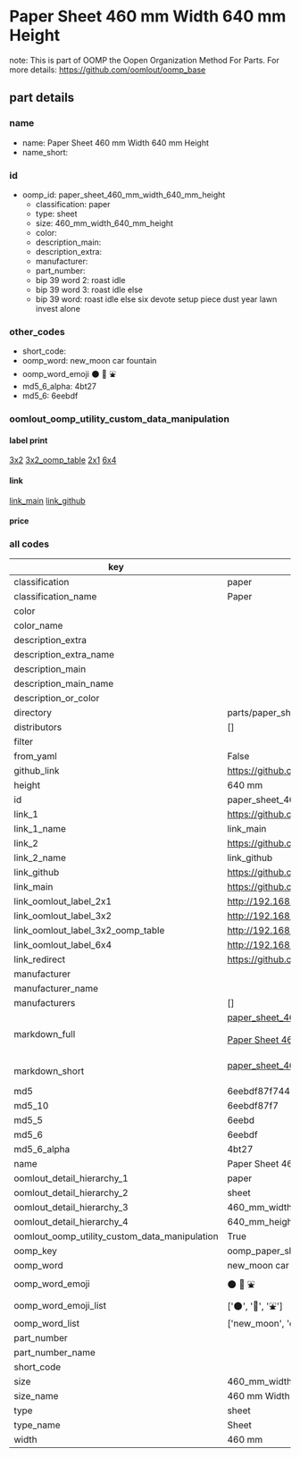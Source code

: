 # Paper Sheet 460 mm Width 640 mm Height  

note: This is part of OOMP the Oopen Organization Method For Parts. For more details: https://github.com/oomlout/oomp_base

##  part details
  







### name
* name: Paper Sheet 460 mm Width 640 mm Height
* name_short: 
### id
* oomp_id: paper_sheet_460_mm_width_640_mm_height
  * classification: paper
  * type: sheet
  * size: 460_mm_width_640_mm_height
  * color: 
  * description_main: 
  * description_extra: 
  * manufacturer: 
  * part_number: 
  * bip 39 word 2: roast idle
  * bip 39 word 3: roast idle else
  * bip 39 word: roast idle else six devote setup piece dust year lawn invest alone

### other_codes
* short_code: 
* oomp_word: new_moon car fountain
* oomp_word_emoji :new_moon: :car: :fountain:
* md5_6_alpha: 4bt27
* md5_6: 6eebdf






### oomlout_oomp_utility_custom_data_manipulation
#### label print
[3x2](http://192.168.1.245:1112/?label=oomp%204bt27)
[3x2_oomp_table](http://192.168.1.108:1112/?label=oomp%204bt27)
[2x1](http://192.168.1.242:1112/?label=oomp%204bt27)
[6x4](http://192.168.1.55:1112/?label=oomp%204bt27)    

#### link

[link_main](https://github.com/oomlout/oomlout_oomp_version_1_messy/tree/main/parts/paper_sheet_460_mm_width_640_mm_height) [link_github](https://github.com/oomlout/oomlout_oomp_version_1_messy/tree/main/parts/paper_sheet_460_mm_width_640_mm_height)                             

#### price







### all codes 
| key | value |  
| --- | --- |  
| classification | paper |  
| classification_name | Paper |  
| color |  |  
| color_name |  |  
| description_extra |  |  
| description_extra_name |  |  
| description_main |  |  
| description_main_name |  |  
| description_or_color |   |  
| directory | parts/paper_sheet_460_mm_width_640_mm_height |  
| distributors | [] |  
| filter |  |  
| from_yaml | False |  
| github_link | https://github.com/oomlout/oomlout_oomp_part_src/tree/main/parts/paper_sheet_460_mm_width_640_mm_height |  
| height | 640 mm |  
| id | paper_sheet_460_mm_width_640_mm_height |  
| link_1 | https://github.com/oomlout/oomlout_oomp_version_1_messy/tree/main/parts/paper_sheet_460_mm_width_640_mm_height |  
| link_1_name | link_main |  
| link_2 | https://github.com/oomlout/oomlout_oomp_version_1_messy/tree/main/parts/paper_sheet_460_mm_width_640_mm_height |  
| link_2_name | link_github |  
| link_github | https://github.com/oomlout/oomlout_oomp_version_1_messy/tree/main/parts/paper_sheet_460_mm_width_640_mm_height |  
| link_main | https://github.com/oomlout/oomlout_oomp_version_1_messy/tree/main/parts/paper_sheet_460_mm_width_640_mm_height |  
| link_oomlout_label_2x1 | http://192.168.1.242:1112/?label=oomp%204bt27 |  
| link_oomlout_label_3x2 | http://192.168.1.245:1112/?label=oomp%204bt27 |  
| link_oomlout_label_3x2_oomp_table | http://192.168.1.108:1112/?label=oomp%204bt27 |  
| link_oomlout_label_6x4 | http://192.168.1.55:1112/?label=oomp%204bt27 |  
| link_redirect | https://github.com/oomlout/oomlout_oomp_version_1_messy/tree/main/parts/paper_sheet_460_mm_width_640_mm_height |  
| manufacturer |  |  
| manufacturer_name |  |  
| manufacturers | [] |  
| markdown_full | [paper_sheet_460_mm_width_640_mm_height](none)<br>[](none)<br>[Paper Sheet 460 Mm Width 640 Mm Height](none)<br><br> |  
| markdown_short | [paper_sheet_460_mm_width_640_mm_height](none)<br><br> |  
| md5 | 6eebdf87f744548f121e6c9c905c2dd8 |  
| md5_10 | 6eebdf87f7 |  
| md5_5 | 6eebd |  
| md5_6 | 6eebdf |  
| md5_6_alpha | 4bt27 |  
| name | Paper Sheet 460 mm Width 640 mm Height |  
| oomlout_detail_hierarchy_1 | paper |  
| oomlout_detail_hierarchy_2 | sheet |  
| oomlout_detail_hierarchy_3 | 460_mm_width |  
| oomlout_detail_hierarchy_4 | 640_mm_height |  
| oomlout_oomp_utility_custom_data_manipulation | True |  
| oomp_key | oomp_paper_sheet_460_mm_width_640_mm_height |  
| oomp_word | new_moon car fountain |  
| oomp_word_emoji | :new_moon: :car: :fountain: |  
| oomp_word_emoji_list | [':new_moon:', ':car:', ':fountain:'] |  
| oomp_word_list | ['new_moon', 'car', 'fountain'] |  
| part_number |  |  
| part_number_name |  |  
| short_code |  |  
| size | 460_mm_width_640_mm_height |  
| size_name | 460 mm Width 640 mm Height |  
| type | sheet |  
| type_name | Sheet |  
| width | 460 mm |  
